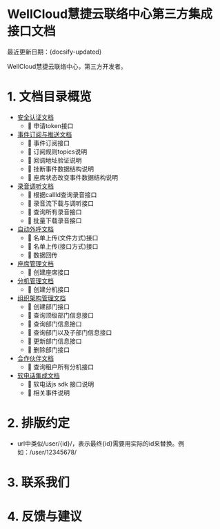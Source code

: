 # WellCloud慧捷云联络中心第三方集成接口文档

最近更新日期：{docsify-updated}

WellCloud慧捷云联络中心，第三方开发者。

# 1. 文档目录概览

- [安全认证文档](security.md)
    - :bus: 申请token接口
- [事件订阅与推送文档](event.md)
    - :bus: 事件订阅接口
    - :book: 订阅规则topics说明
    - :book: 回调地址验证说明
    - :book: 挂断事件数据结构说明
    - :book: 座席状态改变事件数据结构说明
- [录音调听文档](recording.md)
    - :bus: 根据callId查询录音接口
    - :bus: 录音流下载与调听接口
    - :bus: 查询所有录音接口
    - :bus: 批量下载录音接口
- [自动外呼文档](ocm.md)
    - :bus: 名单上传(文件方式)接口
    - :bus: 名单上传(接口方式)接口
    - :book: 数据回传
- [座席管理文档](agent.md)
    - :bus: 创建座席接口
- [分机管理文档](extension.md)
    - :bus: 创建分机接口
- [组织架构管理文档](org.md)
    - :bus: 创建部门接口
    - :bus: 查询顶级部门信息接口
    - :bus: 查询部门信息接口
    - :bus: 查询部门以及子部门信息接口
    - :bus: 更新部门信息接口
    - :bus: 删除部门接口
- [合作伙伴文档](partner.md)
    - :bus: 查询租户所有分机接口
- [软电话集成文档](https://github.com/wangduanduan/wellclient)
    - :book: 软电话js sdk 接口说明
    - :book: 相关事件说明

# 2. 排版约定

- url中类似/user/{id}/，表示最终{id}需要用实际的id来替换。例如：/user/12345678/

# 3. 联系我们

# 4. 反馈与建议
